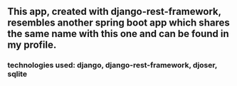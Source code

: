 ## This app, created with django-rest-framework, resembles another spring boot app which shares the same name with this one and can be found in my profile.

### technologies used: django, django-rest-framework, djoser, sqlite

